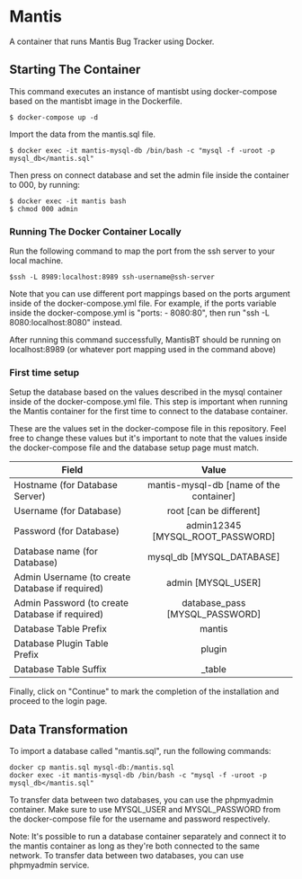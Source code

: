 # Mantis

A container that runs Mantis Bug Tracker using Docker.

## Starting The Container

This command executes an instance of mantisbt using docker-compose based on the mantisbt image in the Dockerfile.

```
$ docker-compose up -d
```

Import the data from the mantis.sql file.

```
$ docker exec -it mantis-mysql-db /bin/bash -c "mysql -f -uroot -p mysql_db</mantis.sql"
```

Then press on connect database and set the admin file inside the container to 000, by running:
```
$ docker exec -it mantis bash
$ chmod 000 admin
```

### Running The Docker Container Locally

Run the following command to map the port from the ssh server to your local machine.

```
$ssh -L 8989:localhost:8989 ssh-username@ssh-server
```

Note that you can use different port mappings based on the ports argument inside of the docker-compose.yml file.
For example, if the ports variable inside the docker-compose.yml is "ports: - 8080:80", then run "ssh -L 8080:localhost:8080" instead.

After running this command successfully, MantisBT should be running on localhost:8989 (or whatever port mapping used in the command above)

### First time setup

Setup the database based on the values described in the mysql container inside of the docker-compose.yml file.
This step is important when running the Mantis container for the first time to connect to the database container.

These are the values set in the docker-compose file in this repository. 
Feel free to change these values but it's important to note that the values inside the docker-compose file and the database setup page must match.

| Field                                          | Value                            	  |
| ---------------------------------------------- |:--------------------------------------:|
| Hostname (for Database Server)                 | mantis-mysql-db [name of the container]|
| Username (for Database)                        | root [can be different]          	  |
| Password (for Database)                        | admin12345 [MYSQL_ROOT_PASSWORD]  	  |
| Database name (for Database)                   | mysql_db [MYSQL_DATABASE]        	  |
| Admin Username (to create Database if required)| admin [MYSQL_USER]               	  |
| Admin Password (to create Database if required)| database_pass [MYSQL_PASSWORD]    	  |
| Database Table Prefix                          | mantis                           	  |
| Database Plugin Table Prefix                   | plugin                           	  |
| Database Table Suffix                          | _table                           	  |

Finally, click on "Continue" to mark the completion of the installation and proceed to the login page.

## Data Transformation

To import a database called "mantis.sql", run the following commands:
```
docker cp mantis.sql mysql-db:/mantis.sql
docker exec -it mantis-mysql-db /bin/bash -c "mysql -f -uroot -p mysql_db</mantis.sql"
```

To transfer data between two databases, you can use the phpmyadmin container. 
Make sure to use MYSQL_USER and MYSQL_PASSWORD from the docker-compose file for the username and password respectively.

Note: It's possible to run a database container separately and connect it to the mantis container as long as they're both connected to the same network.
To transfer data between two databases, you can use phpmyadmin service.

